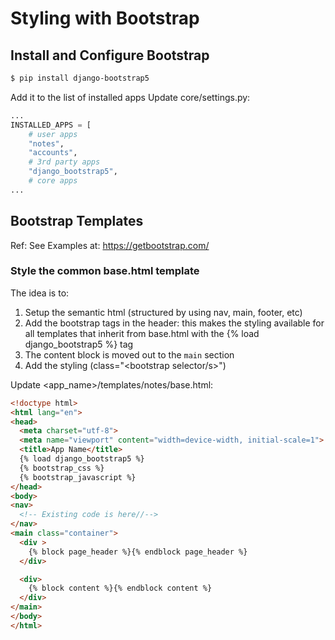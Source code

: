 <!-- markdownlint-disable MD014 -->

# Styling with Bootstrap

## Install and Configure Bootstrap

```bash
$ pip install django-bootstrap5
```

Add it to the list of installed apps
Update core/settings.py:

```python
...
INSTALLED_APPS = [
    # user apps
    "notes",
    "accounts",
    # 3rd party apps
    "django_bootstrap5",
    # core apps
...
```

## Bootstrap Templates

Ref: See Examples at: <https://getbootstrap.com/>

### Style the common base.html template

The idea is to:

1. Setup the semantic html (structured by using nav, main, footer, etc)
1. Add the bootstrap tags in the header: this makes the styling available for all templates that inherit from base.html with the {% load django_bootstrap5 %} tag
1. The content block is moved out to the `main` section
1. Add the styling (class="<bootstrap selector/s>")

Update <app_name>/templates/notes/base.html:

```html
<!doctype html>
<html lang="en">
<head>
  <meta charset="utf-8">
  <meta name="viewport" content="width=device-width, initial-scale=1">
  <title>App Name</title>
  {% load django_bootstrap5 %}
  {% bootstrap_css %}
  {% bootstrap_javascript %}
</head>
<body>
<nav>
  <!-- Existing code is here//-->
</nav>
<main class="container">
  <div >
    {% block page_header %}{% endblock page_header %}
  </div>

  <div>
    {% block content %}{% endblock content %}
  </div>
</main>
</body>
</html>
```
